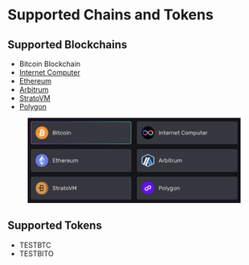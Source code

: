 # Supported Chains and Tokens

## Supported Blockchains

* Bitcoin Blockchain
* [Internet Computer](https://internetcomputer.org/)
* [Ethereum](https://ethereum.org/en/)
* [Arbitrum](https://arbitrum.io/)
* [StratoVM](https://stratovm.io/)
* [Polygon](https://polygon.technology/)

<figure><img src="../.gitbook/assets/Screenshot 2024-09-30 at 17.45.52.png" alt=""><figcaption></figcaption></figure>

## Supported Tokens

* TESTBTC
* TESTBITO
